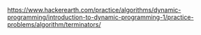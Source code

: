 https://www.hackerearth.com/practice/algorithms/dynamic-programming/introduction-to-dynamic-programming-1/practice-problems/algorithm/terminators/
